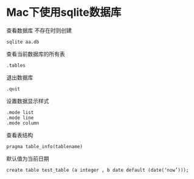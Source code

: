 
# Mac下使用sqlite数据库

查看数据库 不存在时则创建

```
sqlite aa.db
```

查看当前数据库的所有表

```
.tables
```

退出数据库

```
.quit
```

设置数据显示样式

```
.mode list
.mode line 
.mode column
```

查看表结构

```
pragma table_info(tablename)
```

默认值为当前日期

```
create table test_table (a integer , b date default (date(‘now’)));
```

